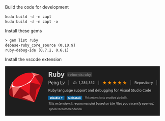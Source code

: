 Build the code for development
```
kudu build -d -n zapt
kudu build -d -n zapt -o
```

Install these gems
```
> gem list ruby
debase-ruby_core_source (0.10.9)
ruby-debug-ide (0.7.2, 0.6.1)
```

Install the vscode extension

![picture 1](images/477ea6b25d0165839b6146e63f9112ff4602ba97d3b7ce13d9d45bdc075c8844.png)  

